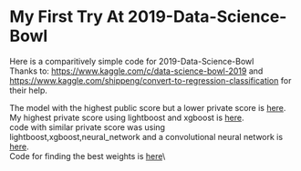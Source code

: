 # My First Try At 2019-Data-Science-Bowl 
Here is a comparitively simple code for 2019-Data-Science-Bowl \
Thanks to: https://www.kaggle.com/c/data-science-bowl-2019 and \
https://www.kaggle.com/shippeng/convert-to-regression-classification for their help.

The model with the highest public score but a lower private score is [here](Overfit.ipynb).
My highest private score using lightboost and xgboost is [here](Highest_Score_0.ipynb).\
code with similar private score was using lightboost,xgboost,neural_network and a convolutional neural network is [here](Highest_Score_1.ipynb).\
Code for finding the best weights is [here](weights_calculation.ipynb)\



